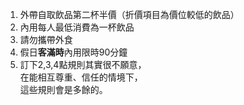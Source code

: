 1. 外帶自取飲品第二杯半價（折價項目為價位較低的飲品）
1. 內用每人最低消費為一杯飲品
1. 請勿攜帶外食
1. 假日**客滿時**內用限時90分鐘
1. 訂下2,3,4點規則其實很不願意，<br />在能相互尊重、信任的情境下，<br />這些規則會是多餘的。
